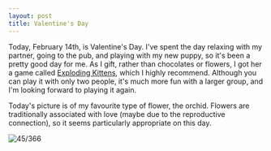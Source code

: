 ```yaml
---
layout: post
title: Valentine's Day
---
```

Today, February 14th, is Valentine's Day. I've spent the day relaxing with my partner, going to the pub, and playing with my new puppy, so it's been a pretty good day for me. As I gift, rather than chocolates or flowers, I got her a game called [Exploding Kittens](http://www.explodingkittens.com/), which I highly recommend. Although you can play it with only two people, it's much more fun with a larger group, and I'm looking forward to playing it again.
<!--break-->
Today's picture is of my favourite type of flower, the orchid. Flowers are traditionally associated with love (maybe due to the reproductive connection), so it seems particularly appropriate on this day. 

![45/366](https://images.typed.com/21fc15e7-77d2-4bcb-8df7-f45be5593ce4/image.jpeg)